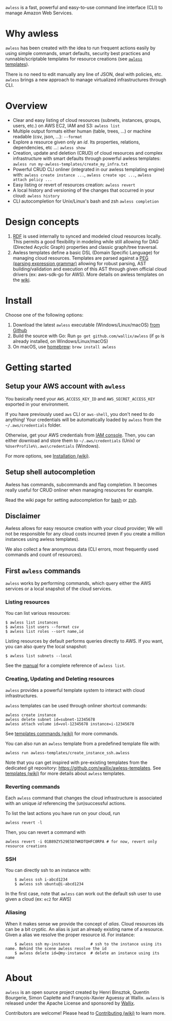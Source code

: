 `awless` is a fast, powerful and easy-to-use command line interface (CLI) to manage Amazon Web Services.

# Why awless

`awless` has been created with the idea to run frequent actions easily by using simple commands, smart defaults, security best practices and runnable/scriptable templates for resource creations (see [`awless` templates](https://github.com/wallix/awless/wiki/Templates)).

There is no need to edit manually any line of JSON, deal with policies, etc.
`awless` brings a new approach to manage virtualized infrastructures through CLI.

# Overview

- Clear and easy listing of cloud resources (subnets, instances, groups, users, etc.) on AWS EC2, IAM and S3: `awless list`
- Multiple output formats either human (table, trees, ...) or machine readable (csv, json, ...): `--format`
- Explore a resource given only an *id*. Its properties, relations, dependencies, etc ...: `awless show`
- Creation, update and deletion (CRUD) of cloud resources and complex infrastructure with smart defaults through powerful awless templates: `awless run my-awless-templates/create_my_infra.txt`
- Powerful CRUD CLI onliner (integrated in our awless templating engine) with: `awless create instance ...`, `awless create vpc ...`, `awless attach policy ...`
- Easy listing or revert of resources creation: `awless revert`
- A local history and versioning of the changes that occurred in your cloud: `awless history`
- CLI autocompletion for Unix/Linux's bash and zsh `awless completion`

# Design concepts

1. [RDF](https://www.w3.org/TR/rdf11-concepts/) is used internally to synced and modeled cloud resources locally. This permits a good flexibility in modeling while still allowing for DAG (Directed Acyclic Graph) properties and classic graph/tree traversal.
2. Awless templates define a basic DSL (Domain Specific Language) for managing cloud resources. Templates are parsed against a [PEG (parsing expression grammar)](https://en.wikipedia.org/wiki/Parsing_expression_grammar) allowing for robust parsing, AST building/validation and execution of this AST through given official cloud drivers (ex: aws-sdk-go for AWS). More details on awless templates on the [wiki](https://github.com/wallix/awless/wiki/Templates).

# Install

Choose one of the following options:

1. Download the latest `awless` executable (Windows/Linux/macOS) [from Github](https://github.com/wallix/awless/releases/latest)
2. Build the source with Go: Run `go get github.com/wallix/awless` (if `go` is already installed, on Windows/Linux/macOS)
3. On macOS, use [homebrew](http://brew.sh):  `brew install awless`

# Getting started

## Setup your AWS account with `awless`

You basically need your `AWS_ACCESS_KEY_ID` and `AWS_SECRET_ACCESS_KEY` exported in your environment.

If you have previously used `aws` CLI or `aws-shell`, you don't need to do anything! Your credentials will be automatically loaded by `awless` from the `~/.aws/credentials` folder.

Otherwise, get your AWS credentials from [IAM console](https://console.aws.amazon.com/iam/home?#home).
Then, you can either download and store them to `~/.aws/credentials` (Unix) or `%UserProfile%\.aws\credentials` (Windows).

For more options, see [Installation (wiki)](https://github.com/wallix/awless/wiki/Installation#setup-your-aws-account-with-awless).

## Setup shell autocompletion

Awless has commands, subcommands and flag completion. It becomes really useful for CRUD onliner when managing resources for example.

Read the wiki page for setting autocompletion for [bash](https://github.com/wallix/awless/wiki/Setup-Autocomplete#bash) or [zsh](https://github.com/wallix/awless/wiki/Setup-Autocomplete#zsh).

## Disclaimer

Awless allows for easy resource creation with your cloud provider; We will not be responsible for any cloud costs incurred (even if you create a million instances using awless templates).

We also collect a few anonymous data (CLI errors, most frequently used commands and count of resources).

## First `awless` commands

`awless` works by performing commands, which query either the AWS services or a local snapshot of the cloud services.

### Listing resources

You can list various resources:

    $ awless list instances
    $ awless list users --format csv
    $ awless list roles --sort name,id

Listing resources by default performs queries directly to AWS. If you want, you can also query the local snapshot:

    $ awless list subnets --local

See the [manual](https://github.com/wallix/awless/wiki/Commands#awless-list) for a complete reference of `awless list`.

### Creating, Updating and Deleting resources

`awless` provides a powerful template system to interact with cloud infrastructures.

`awless` templates can be used through onliner shortcut commands:

    awless create instance
    awless delete subnet id=subnet-12345678
    awless attach volume id=vol-12345678 instance=i-12345678

See [templates commands (wiki)](https://github.com/wallix/awless/wiki/Templates#Commands) for more commands.

You can also run an `awless` template from a predefined template file with:

    awless run awless-templates/create_instance_ssh.awless

Note that you can get inspired with pre-existing templates from the dedicated git repository: https://github.com/wallix/awless-templates. See [templates (wiki)](https://github.com/wallix/awless/wiki/Templates) for more details about `awless` templates.

### Reverting commands

Each `awless` command that changes the cloud infrastructure is associated with an unique *id* referencing the (un)successful actions.

To list the last actions you have run on your cloud, run

    awless revert -l

Then, you can revert a command with

    awless revert -i 01B89ZY529E5D7WKDTQHFC0RPA # for now, revert only resource creations

### SSH

You can directly ssh to an instance with:

        $ awless ssh i-abcd1234
        $ awless ssh ubuntu@i-abcd1234

In the first case, note that `awless` can work out the default ssh user to use given a cloud (ex: `ec2` for AWS)

### Aliasing

When it makes sense we provide the concept of *alias*. Cloud resources ids can be a bit cryptic. An alias is just an already existing name of a resource. Given a alias we resolve the proper resource id. For instance:

        $ awless ssh my-instance         # ssh to the instance using its name. Behind the scene awless resolve the id
        $ awless delete id=@my-instance  # delete an instance using its name

# About

`awless` is an open source project created by Henri Binsztok, Quentin Bourgerie, Simon Caplette and François-Xavier Aguessy at Wallix.
`awless` is released under the Apache License and sponsored by [Wallix](https://github.com/wallix).

Contributors are welcome! Please head to [Contributing (wiki)](https://github.com/wallix/awless/wiki/Contributing) to learn more.


